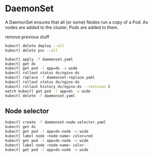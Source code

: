 # DaemonSet
A DaemonSet ensures that all (or some) Nodes run a copy of a Pod. As nodes are added to the cluster, Pods are added to them.

remove previous stuff
```sh
kubectl delete deploy --all
kubectl delete pvc --all
```

```sh
kubectl apply -f daemonset.yaml
kubectl get ds
kubectl get pod -l app=ds -o wide
kubectl rollout status ds/nginx-ds
kubectl replace -f daemonset-replace.yaml
kubectl rollout status ds/nginx-ds
kubectl rollout history ds/nginx-ds --revision 2
watch kubectl get pod -l app=ds -o wide
kubectl delete -f daemonset.yaml
```

## Node selector

```sh
kubectl create -f daemonset-node-selector.yaml
kubectl get ds
kubectl get pod -l app=ds-node -o wide
kubectl label node <node-name> color=red
kubectl get pod -l app=ds-node -o wide
kubectl label node <node-name> color-
kubectl get pod -l app=ds-node -o wide
```
